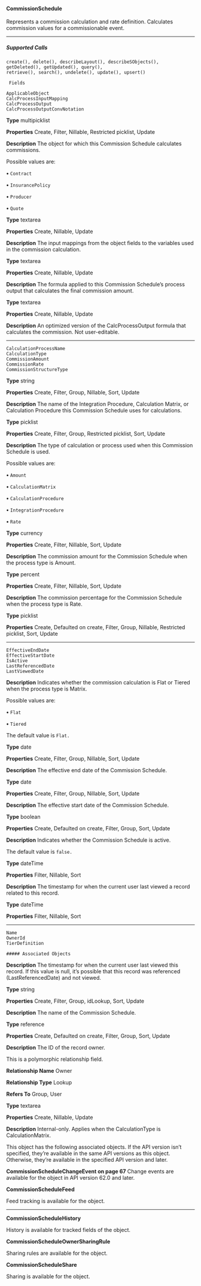 #### CommissionSchedule

Represents a commission calculation and rate definition. Calculates commission values for a commissionable event.


-----

##### Supported Calls
```
create(), delete(), describeLayout(), describeSObjects(), getDeleted(), getUpdated(), query(),
retrieve(), search(), undelete(), update(), upsert()

 Fields

```
```
ApplicableObject
CalcProcessInputMapping
CalcProcessOutput
CalcProcessOutputConvNotation

```

**Type**
multipicklist

**Properties**
Create, Filter, Nillable, Restricted picklist, Update

**Description**
The object for which this Commission Schedule calculates commissions.

Possible values are:

**•** `Contract`

**•** `InsurancePolicy`

**•** `Producer`

**•** `Quote`

**Type**
textarea

**Properties**
Create, Nillable, Update

**Description**
The input mappings from the object fields to the variables used in the commission calculation.

**Type**
textarea

**Properties**
Create, Nillable, Update

**Description**
The formula applied to this Commission Schedule’s process output that calculates the final
commission amount.

**Type**
textarea

**Properties**
Create, Nillable, Update

**Description**
An optimized version of the CalcProcessOutput formula that calculates the commission. Not
user-editable.


-----

```
CalculationProcessName
CalculationType
CommissionAmount
CommissionRate
CommissionStructureType

```

**Type**
string

**Properties**
Create, Filter, Group, Nillable, Sort, Update

**Description**
The name of the Integration Procedure, Calculation Matrix, or Calculation Procedure this
Commission Schedule uses for calculations.

**Type**
picklist

**Properties**
Create, Filter, Group, Restricted picklist, Sort, Update

**Description**
The type of calculation or process used when this Commission Schedule is used.

Possible values are:

**•** `Amount`

**•** `CalculationMatrix`

**•** `CalculationProcedure`

**•** `IntegrationProcedure`

**•** `Rate`

**Type**
currency

**Properties**
Create, Filter, Nillable, Sort, Update

**Description**
The commission amount for the Commission Schedule when the process type is Amount.

**Type**
percent

**Properties**
Create, Filter, Nillable, Sort, Update

**Description**
The commission percentage for the Commission Schedule when the process type is Rate.

**Type**
picklist

**Properties**
Create, Defaulted on create, Filter, Group, Nillable, Restricted picklist, Sort, Update


-----

```
EffectiveEndDate
EffectiveStartDate
IsActive
LastReferencedDate
LastViewedDate

```

**Description**
Indicates whether the commission calculation is Flat or Tiered when the process type is
Matrix.

Possible values are:

**•** `Flat`

**•** `Tiered`

The default value is `Flat.`

**Type**
date

**Properties**
Create, Filter, Group, Nillable, Sort, Update

**Description**
The effective end date of the Commission Schedule.

**Type**
date

**Properties**
Create, Filter, Group, Nillable, Sort, Update

**Description**
The effective start date of the Commission Schedule.

**Type**
boolean

**Properties**
Create, Defaulted on create, Filter, Group, Sort, Update

**Description**
Indicates whether the Commission Schedule is active.

The default value is `false.`

**Type**
dateTime

**Properties**
Filter, Nillable, Sort

**Description**
The timestamp for when the current user last viewed a record related to this record.

**Type**
dateTime

**Properties**
Filter, Nillable, Sort


-----

```
Name
OwnerId
TierDefinition

##### Associated Objects

```

**Description**
The timestamp for when the current user last viewed this record. If this value is null, it’s
possible that this record was referenced (LastReferencedDate) and not viewed.

**Type**
string

**Properties**
Create, Filter, Group, idLookup, Sort, Update

**Description**
The name of the Commission Schedule.

**Type**
reference

**Properties**
Create, Defaulted on create, Filter, Group, Sort, Update

**Description**
The ID of the record owner.

This is a polymorphic relationship field.

**Relationship Name**
Owner

**Relationship Type**
Lookup

**Refers To**
Group, User

**Type**
textarea

**Properties**
Create, Nillable, Update

**Description**
Internal-only. Applies when the CalculationType is CalculationMatrix.


This object has the following associated objects. If the API version isn’t specified, they’re available in the same API versions as this object.
Otherwise, they’re available in the specified API version and later.

**CommissionScheduleChangeEvent on page 67**
Change events are available for the object in API version 62.0 and later.

**CommissionScheduleFeed**

Feed tracking is available for the object.


-----

**CommissionScheduleHistory**

History is available for tracked fields of the object.

**CommissionScheduleOwnerSharingRule**

Sharing rules are available for the object.

**CommissionScheduleShare**

Sharing is available for the object.

